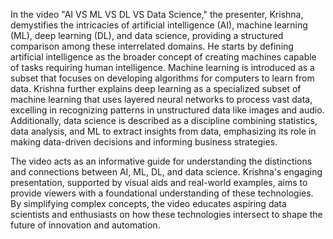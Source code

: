 In the video "AI VS ML VS DL VS Data Science," the presenter, Krishna, demystifies the intricacies of artificial intelligence (AI), machine learning (ML), deep learning (DL), and data science, providing a structured comparison among these interrelated domains. He starts by defining artificial intelligence as the broader concept of creating machines capable of tasks requiring human intelligence. Machine learning is introduced as a subset that focuses on developing algorithms for computers to learn from data. Krishna further explains deep learning as a specialized subset of machine learning that uses layered neural networks to process vast data, excelling in recognizing patterns in unstructured data like images and audio. Additionally, data science is described as a discipline combining statistics, data analysis, and ML to extract insights from data, emphasizing its role in making data-driven decisions and informing business strategies.

The video acts as an informative guide for understanding the distinctions and connections between AI, ML, DL, and data science. Krishna's engaging presentation, supported by visual aids and real-world examples, aims to provide viewers with a foundational understanding of these technologies. By simplifying complex concepts, the video educates aspiring data scientists and enthusiasts on how these technologies intersect to shape the future of innovation and automation.